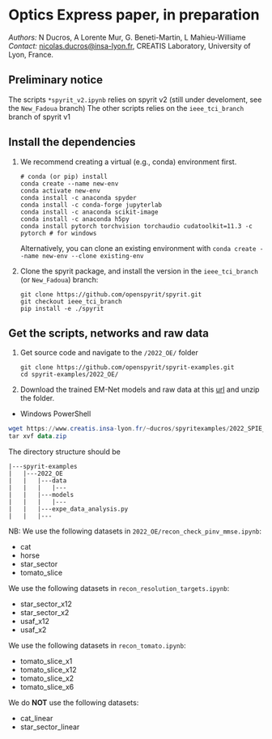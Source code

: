 # Optics Express paper, in preparation
*Authors:* N Ducros, A Lorente Mur, G. Beneti-Martin, L Mahieu-Williame
*Contact:* nicolas.ducros@insa-lyon.fr, CREATIS Laboratory, University of Lyon, France.

## Preliminary notice
The scripts `*spyrit_v2.ipynb` relies on spyrit v2 (still under develoment, see the `New_Fadoua` branch)
The other scripts relies on the `ieee_tci_branch` branch of spyrit v1

## Install the dependencies
1. We recommend creating a virtual (e.g., conda) environment first.

    ```shell
    # conda (or pip) install
    conda create --name new-env
    conda activate new-env
    conda install -c anaconda spyder
    conda install -c conda-forge jupyterlab
    conda install -c anaconda scikit-image
    conda install -c anaconda h5py 
    conda install pytorch torchvision torchaudio cudatoolkit=11.3 -c pytorch # for windows
    ```

    Alternatively, you can clone an existing environment with `conda create --name new-env --clone existing-env`

1. Clone the spyrit package, and install the version in the `ieee_tci_branch` (or `New_Fadoua`) branch: 

    ```shell
    git clone https://github.com/openspyrit/spyrit.git
    git checkout ieee_tci_branch
    pip install -e ./spyrit
    ```

## Get the scripts, networks and raw data
1.  Get source code and navigate to the `/2022_OE/` folder

    ```shell
    git clone https://github.com/openspyrit/spyrit-examples.git
    cd spyrit-examples/2022_OE/ 
    ```
    
2. Download the trained EM-Net models and raw data at this [url](https://www.creatis.insa-lyon.fr/~ducros/spyritexamples/2022_SPIE_OE/2022_SPIE_OE.zip) and unzip the folder.
* Windows PowerShell

```powershell
wget https://www.creatis.insa-lyon.fr/~ducros/spyritexamples/2022_SPIE_OE/2022_SPIE_OE.zip -outfile data.zip
tar xvf data.zip 
```

The directory structure should be
```
|---spyrit-examples
|   |---2022_OE
|   |   |---data
|   |   |   |---
|   |   |---models
|   |   |   |---
|   |   |---expe_data_analysis.py
|   |   |---
```

NB: We use the following datasets in `2022_OE/recon_check_pinv_mmse.ipynb`:
* cat 
* horse 
* star_sector
* tomato_slice

We use the following datasets in `recon_resolution_targets.ipynb`:
* star_sector_x12 
* star_sector_x2
* usaf_x12
* usaf_x2

We use the following datasets in `recon_tomato.ipynb`:
* tomato_slice_x1
* tomato_slice_x12
* tomato_slice_x2
* tomato_slice_x6

We do **NOT** use the following datasets:
* cat_linear
* star_sector_linear